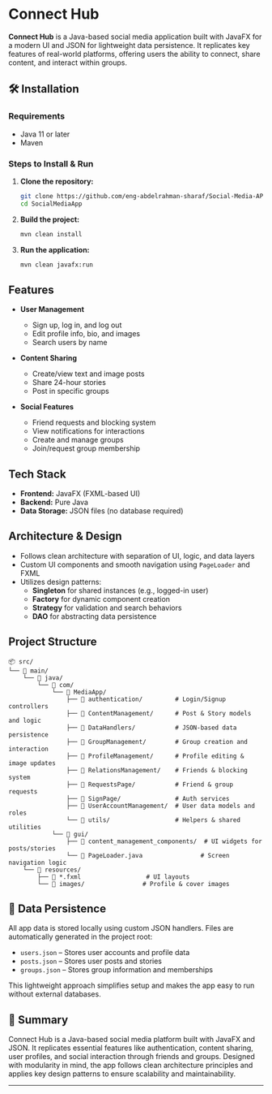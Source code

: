 # Connect Hub

**Connect Hub** is a Java-based social media application built with JavaFX for a modern UI and JSON for lightweight data persistence. It replicates key features of real-world platforms, offering users the ability to connect, share content, and interact within groups.

## 🛠️ Installation

### Requirements

-   Java 11 or later
-   Maven

### Steps to Install & Run

1. **Clone the repository:**

    ```bash
    git clone https://github.com/eng-abdelrahman-sharaf/Social-Media-APP
    cd SocialMediaApp

    ```

2. **Build the project:**

    ```bash
    mvn clean install
    ```

3. **Run the application:**

    ```bash
    mvn clean javafx:run
    ```

## Features

-   **User Management**

    -   Sign up, log in, and log out
    -   Edit profile info, bio, and images
    -   Search users by name

-   **Content Sharing**

    -   Create/view text and image posts
    -   Share 24-hour stories
    -   Post in specific groups

-   **Social Features**
    -   Friend requests and blocking system
    -   View notifications for interactions
    -   Create and manage groups
    -   Join/request group membership

## Tech Stack

-   **Frontend:** JavaFX (FXML-based UI)
-   **Backend:** Pure Java
-   **Data Storage:** JSON files (no database required)

## Architecture & Design

-   Follows clean architecture with separation of UI, logic, and data layers
-   Custom UI components and smooth navigation using `PageLoader` and FXML
-   Utilizes design patterns:
    -   **Singleton** for shared instances (e.g., logged-in user)
    -   **Factory** for dynamic component creation
    -   **Strategy** for validation and search behaviors
    -   **DAO** for abstracting data persistence

## Project Structure

    📦 src/
    └── 📁 main/
        └── 📁 java/
            └── 📁 com/
                └── 📁 MediaApp/
                    ├── 📁 authentication/         # Login/Signup controllers
                    ├── 📁 ContentManagement/      # Post & Story models and logic
                    ├── 📁 DataHandlers/           # JSON-based data persistence
                    ├── 📁 GroupManagement/        # Group creation and interaction
                    ├── 📁 ProfileManagement/      # Profile editing & image updates
                    ├── 📁 RelationsManagement/    # Friends & blocking system
                    ├── 📁 RequestsPage/           # Friend & group requests
                    ├── 📁 SignPage/               # Auth services
                    ├── 📁 UserAccountManagement/  # User data models and roles
                    └── 📁 utils/                  # Helpers & shared utilities
                └── 📁 gui/
                    ├── 📁 content_management_components/  # UI widgets for posts/stories
                    └── 📄 PageLoader.java                # Screen navigation logic
        └── 📁 resources/
            ├── 📄 *.fxml                  # UI layouts
            └── 📁 images/                # Profile & cover images

## 💾 Data Persistence

All app data is stored locally using custom JSON handlers. Files are automatically generated in the project root:

-   `users.json` – Stores user accounts and profile data
-   `posts.json` – Stores user posts and stories
-   `groups.json` – Stores group information and memberships

This lightweight approach simplifies setup and makes the app easy to run without external databases.

## 📌 Summary

Connect Hub is a Java-based social media platform built with JavaFX and JSON. It replicates essential features like authentication, content sharing, user profiles, and social interaction through friends and groups. Designed with modularity in mind, the app follows clean architecture principles and applies key design patterns to ensure scalability and maintainability.

---
